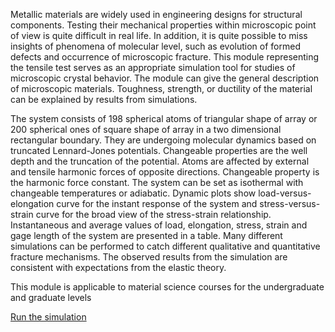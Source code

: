 

Metallic materials are widely used in engineering designs for structural components. Testing their mechanical properties within microscopic point of view is quite difficult in real life. In addition, it is quite possible to miss insights of phenomena of molecular level, such as evolution of formed defects and occurrence of microscopic fracture. This module representing the tensile test serves as an appropriate simulation tool for studies of microscopic crystal behavior. The module can give the general description of microscopic materials. Toughness, strength, or ductility of the material can be explained by results from simulations.

The system consists of 198 spherical atoms of triangular shape of array or 200 spherical ones of square shape of array in a two dimensional rectangular boundary. They are undergoing molecular dynamics based on truncated Lennard-Jones potentials. Changeable properties are the well depth and the truncation of the potential. Atoms are affected by external and tensile harmonic forces of opposite directions. Changeable property is the harmonic force constant. The system can be set as isothermal with changeable temperatures or adiabatic. Dynamic plots show load-versus-elongation curve for the instant response of the system and stress-versus-strain curve for the broad view of the stress-strain relationship. Instantaneous and average values of load, elongation, stress, strain and gage length of the system are presented in a table. Many different simulations can be performed to catch different qualitative and quantitative fracture mechanisms. The observed results from the simulation are consistent with expectations from the elastic theory.

This module is applicable to material science courses for the undergraduate and graduate levels

[Run the simulation](MaterialFracture/Simulator)